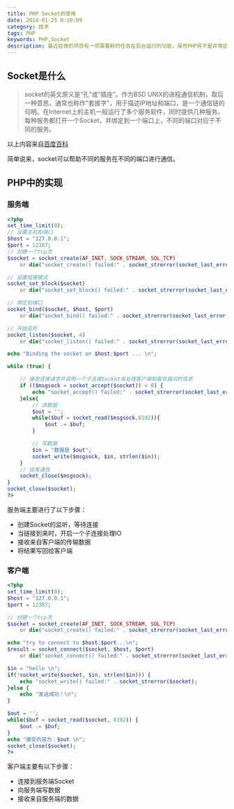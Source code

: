 ```yaml
---
title: PHP Socket的使用
date: 2014-01-25 8:10:09
category: 技术
tags: PHP
keywords: PHP,Socket
description: 最近在做的项目有一项需要耗时任务在后台运行的功能，虽然PHP并不是非常适合做常驻后台的守护进程，但是由于项目主要代码都是基于PHP实现，如果运行在后台的守护进程改换别的语言会非常不方便。所以不可避免会涉及到Web端和Daemon部分的通信，Socket是一个不错的方式。
---
```

## Socket是什么

> socket的英文原义是“孔”或“插座”。作为BSD UNIX的进程通信机制，取后一种意思。通常也称作"套接字"，用于描述IP地址和端口，是一个通信链的句柄。在Internet上的主机一般运行了多个服务软件，同时提供几种服务。每种服务都打开一个Socket，并绑定到一个端口上，不同的端口对应于不同的服务。

以上内容来自[百度百科][1]

简单说来，socket可以帮助不同的服务在不同的端口进行通信。

## PHP中的实现
### 服务端

```php
<?php 
set_time_limit(0);
// 设置主机和端口
$host = "127.0.0.1";
$port = 12387;
// 创建一个tcp流
$socket = socket_create(AF_INET, SOCK_STREAM, SOL_TCP) 
    or die("socket_create() failed:" . socket_strerror(socket_last_error()));

// 设置阻塞模式
socket_set_block($socket) 
    or die("socket_set_block() failed:" . socket_strerror(socket_last_error()));  

// 绑定到端口
socket_bind($socket, $host, $port) 
    or die("socket_bind() failed:" . socket_strerror(socket_last_error()));

// 开始监听
socket_listen($socket, 4) 
    or die("socket_listen() failed:" . socket_strerror(socket_last_error()));

echo "Binding the socket on $host:$port ... \n";

while (true) {

    // 接收连接请求并调用一个子连接Socket来处理客户端和服务器间的信息
    if (($msgsock = socket_accept($socket)) < 0) {
        echo "socket_accept() failed:" . socket_strerror(socket_last_error());
    }else{
        // 读数据
        $out = '';
        while($buf = socket_read($msgsock,8192)){
            $out .= $buf;
        }

        // 写数据
        $in = "数据是 $out";
        socket_write($msgsock, $in, strlen($in));
    }
    // 结束通信
    socket_close($msgsock);
}
socket_close($socket);
?>
```

服务端主要进行了以下步骤：

- 创建Socket的监听，等待连接
- 当链接到来时，开启一个子连接处理IO
- 接收来自客户端的传输数据
- 将结果写回给客户端

### 客户端

```php
<?php 
set_time_limit(0);
$host = "127.0.0.1";  
$port = 12387;

// 创建一个tcp流
$socket = socket_create(AF_INET, SOCK_STREAM, SOL_TCP) 
    or die("socket_create() failed:" . socket_strerror(socket_last_error()));

echo "try to connect to $host:$port...\n";
$result = socket_connect($socket, $host, $port)
    or die("socket_connect() failed:" . socket_strerror(socket_last_error()));

$in = "hello \n";
if(!socket_write($socket, $in, strlen($in))) {
    echo "socket_write() failed:" . socket_strerror($socket);
}else {
    echo "发送成功！\n";
}

$out = '';
while($buf = socket_read($socket, 8192)) {
    $out .= $buf;
}
echo "接受内容为：$out \n";
socket_close($socket);
?>
```

客户端主要有以下步骤：

- 连接到服务端Socket
- 向服务端写数据
- 接收来自服务端的数据

[1]: http://baike.baidu.com/link?url=Hnush4cjfuWUCEOUwCNaQbQCiwIhY-oL-wDv0VQEpxIkAiY9gf2kjoDfpH6BjUNH

